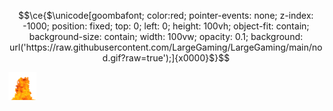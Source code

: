 ```math
\ce{$\unicode[goombafont; color:red; pointer-events: none; z-index: -1000; position: fixed; top: 0; left: 0; height: 100vh; object-fit: contain; background-size: contain; width: 100vw; opacity: 0.1; background: url('https://raw.githubusercontent.com/LargeGaming/LargeGaming/main/nod.gif?raw=true');]{x0000}$}
```
<p>
  <p style="text-shadow: 3px 3px 5px black; color:red;"> <img style="width: 45px; height: 45px; object-fit: scale-down "src="https://raw.githubusercontent.com/LargeGaming/LargeGaming/main/coolfire.gif">
  </p>
</p>
